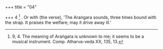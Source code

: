 +++
title = "04"

+++
4 [^1] . Or with (the verse), 'The Araṅgara sounds, three times bound with the strap. It praises the welfare; may it drive away ill.'


[^1]:  9, 4. The meaning of Araṅgara is unknown to me; it seems to be a musical instrument. Comp. Atharva-veda XX, 135, 13.
